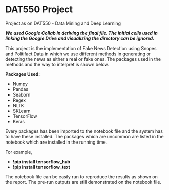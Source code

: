 # DAT550 Project
Project as on DAT550 - Data Mining and Deep Learning

**_We used Google Collab in deriving the final file. The initial cells used in linking the Google Drive and visualizing the directory can be ignored._**

This project is the implementation of Fake News Detection using Snopes and Politifact Data in which we use different methods in generating or detecting the news as either a real or fake ones. The packages used in the methods and the way to interpret is shown below.

**Packages Used:**
- Numpy
- Pandas
- Seaborn
- Regex
- NLTK
- SKLearn 
- TensorFlow
- Keras

Every packages has been imported to the notebook file and the system has to have these installed. The packages which are uncommon are listed in the notebook which are installed in the running time.

For example, 

- **!pip install tensorflow_hub**
- **!pip install tensorflow_text**

The notebook file can be easily run to reproduce the results as shown on the report. The pre-run outputs are still demonstrated on the notebook file.
